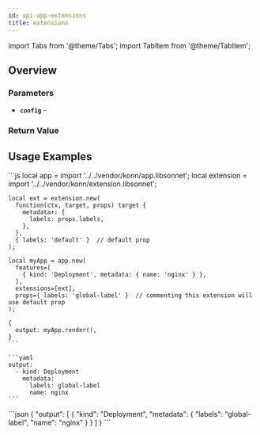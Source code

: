 ```yaml
---
id: api-app-extensions
title: extensions
---
```


import Tabs from '@theme/Tabs';
import TabItem from '@theme/TabItem';

## Overview

### Parameters
- **`config`** -  
### Return Value

## Usage Examples

<Tabs>
    <TabItem value="jsonnet" label="Jsonnet" default>
    ```js
    local app = import '../../vendor/konn/app.libsonnet';
    local extension = import '../../vendor/konn/extension.libsonnet';

    local ext = extension.new(
      function(ctx, target, props) target {
        metadata+: {
          labels: props.labels,
        },
      },
      { labels: 'default' }  // default prop
    );

    local myApp = app.new(
      features=[
        { kind: 'Deployment', metadata: { name: 'nginx' } },
      ],
      extensions=[ext],
      props={ labels: 'global-label' }  // commenting this extension will use default prop
    );

    {
      output: myApp.render(),
    }
    ```
  </TabItem>
  <TabItem value="yaml" label="YAML Output">

    ```yaml
    output:
      - kind: Deployment
        metadata:
          labels: global-label
          name: nginx
    ```
  </TabItem>
  <TabItem value="json" label="JSON Output">
    ```json
    {
       "output": [
          {
             "kind": "Deployment",
             "metadata": {
                "labels": "global-label",
                "name": "nginx"
             }
          }
       ]
    }
    ```  
    </TabItem>
</Tabs>
